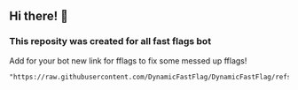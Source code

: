 ## Hi there! 👋
### This reposity was created for all fast flags bot
Add for your bot new link for fflags to fix some messed up fflags!
```
"https://raw.githubusercontent.com/DynamicFastFlag/DynamicFastFlag/refs/heads/main/FastFlagsSupportV1.json"
```
